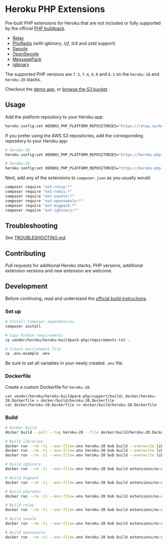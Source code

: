 # Heroku PHP Extensions

Pre-built PHP extensions for Heroku that are not included or fully supported by the official [PHP buildpack](https://github.com/heroku/heroku-buildpack-php).

- [Relay](https://relaycache.com)
- [PhpRedis](https://pecl.php.net/package/redis) (with _igbinary_, _lzf_, _lz4_ and _zstd_ support)
- [Swoole](https://pecl.php.net/package/swoole)
- [OpenSwoole](https://pecl.php.net/package/openswoole)
- [MessagePack](https://pecl.php.net/package/msgpack)
- [igbinary](https://pecl.php.net/package/igbinary)

The supported PHP versions are `7.3`, `7.4`, `8.0` and `8.1` on the `heroku-18` and `heroku-20` stacks.

Checkout the [demo app](https://php-extensions.herokuapp.com), or [browse the S3 bucket](https://s3.us-east-1.amazonaws.com/heroku-php-extensions/index.html).

## Usage

Add the platform repository to your Heroku app:

```bash
heroku config:set HEROKU_PHP_PLATFORM_REPOSITORIES="https://relay.so/heroku/"
```

If you prefer using the AWS S3 repositories, add the corresponding repository to your Heroku app:

```bash
# heroku-18
heroku config:set HEROKU_PHP_PLATFORM_REPOSITORIES="https://heroku-php-extensions.s3.amazonaws.com/dist-heroku-18-stable/"

# heroku-20
heroku config:set HEROKU_PHP_PLATFORM_REPOSITORIES="https://heroku-php-extensions.s3.amazonaws.com/dist-heroku-20-stable/"
```

Next, add any of the extensions to `composer.json` as you usually would:

```bash
composer require "ext-relay:*"
composer require "ext-redis:*"
composer require "ext-swoole:*"
composer require "ext-openswoole:*"
composer require "ext-msgpack:*"
composer require "ext-igbinary:*"
```

## Troubleshooting

See [TROUBLESHOOTING.md](TROUBLESHOOTING.md).

## Contributing

Pull requests for additional Heroku stacks, PHP versions, additional extension versions and new extension are welcome.

## Development

Before continuing, read and understand the [official build instructions](https://github.com/heroku/heroku-buildpack-php/blob/main/support/build/README.md).

### Set up

```bash
# Install Composer dependencies
composer install

# Copy Python requirements
cp vendor/heroku/heroku-buildpack-php/requirements.txt .

# Create environment file
cp .env.example .env
```

Be sure to set all variables in your newly created `.env` file.

### Dockerfile

Create a custom Dockerfile for `heroku-20`.

```
cat vendor/heroku/heroku-buildpack-php/support/build/_docker/heroku-20.Dockerfile > docker/build/heroku-20.Dockerfile
cat docker/heroku-20.Dockerfile >> docker/build/heroku-20.Dockerfile
```

### Build

```bash
# Docker build
docker build --pull --tag heroku-20 --file docker/build/heroku-20.Dockerfile .

# Build libraries
docker run --rm -ti --env-file=.env heroku-20 bob build --overwrite libraries/liblzf-3.6
docker run --rm -ti --env-file=.env heroku-20 bob build --overwrite libraries/lz4-1.9.3
docker run --rm -ti --env-file=.env heroku-20 bob build --overwrite libraries/zstd-1.4.9

# Build igbinary
docker run --rm -ti --env-file=.env heroku-20 bob build extensions/no-debug-non-zts-20200930/igbinary-3.2.7

# Build msgpack
docker run --rm -ti --env-file=.env heroku-20 bob build extensions/no-debug-non-zts-20200930/msgpack-2.1.2

# Build phpredis
docker run --rm -ti --env-file=.env heroku-20 bob build extensions/no-debug-non-zts-20200930/redis-5.3.7

# Build relay
docker run --rm -ti --env-file=.env heroku-20 bob build extensions/no-debug-non-zts-20200930/relay-0.4.4

# Build swoole
docker run --rm -ti --env-file=.env heroku-20 bob build extensions/no-debug-non-zts-20200930/swoole-5.0.0

# Build openswoole
docker run --rm -ti --env-file=.env heroku-20 bob build extensions/no-debug-non-zts-20200930/openswoole-4.11.1
```
